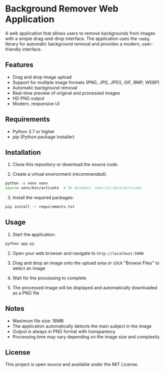 # Background Remover Web Application

A web application that allows users to remove backgrounds from images with a simple drag-and-drop interface. The application uses the `rembg` library for automatic background removal and provides a modern, user-friendly interface.

## Features

- Drag and drop image upload
- Support for multiple image formats (PNG, JPG, JPEG, GIF, BMP, WEBP)
- Automatic background removal
- Real-time preview of original and processed images
- HD PNG output
- Modern, responsive UI

## Requirements

- Python 3.7 or higher
- pip (Python package installer)

## Installation

1. Clone this repository or download the source code.

2. Create a virtual environment (recommended):
```bash
python -m venv venv
source venv/bin/activate  # On Windows: venv\Scripts\activate
```

3. Install the required packages:
```bash
pip install -r requirements.txt
```

## Usage

1. Start the application:
```bash
python app.py
```

2. Open your web browser and navigate to `http://localhost:5000`

3. Drag and drop an image onto the upload area or click "Browse Files" to select an image

4. Wait for the processing to complete

5. The processed image will be displayed and automatically downloaded as a PNG file

## Notes

- Maximum file size: 16MB
- The application automatically detects the main subject in the image
- Output is always in PNG format with transparency
- Processing time may vary depending on the image size and complexity

## License

This project is open source and available under the MIT License. 